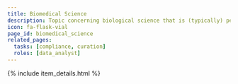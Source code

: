 ```yaml
---
title: Biomedical Science
description: Topic concerning biological science that is (typically) performed in the context of medicine.
icon: fa-flask-vial
page_id: biomedical_science
related_pages: 
  tasks: [compliance, curation]
  roles: [data_analyst]
---
```

{% include item_details.html %}